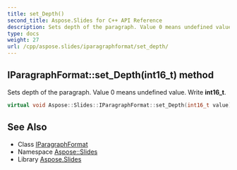 ```yaml
---
title: set_Depth()
second_title: Aspose.Slides for C++ API Reference
description: Sets depth of the paragraph. Value 0 means undefined value. Write int16_t.
type: docs
weight: 27
url: /cpp/aspose.slides/iparagraphformat/set_depth/
---
```

## IParagraphFormat::set_Depth(int16_t) method


Sets depth of the paragraph. Value 0 means undefined value. Write **int16_t**.

```cpp
virtual void Aspose::Slides::IParagraphFormat::set_Depth(int16_t value)=0
```

## See Also

* Class [IParagraphFormat](./)
* Namespace [Aspose::Slides](../)
* Library [Aspose.Slides](../../)